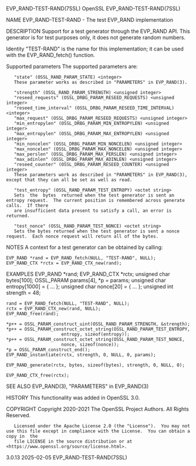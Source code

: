 EVP_RAND-TEST-RAND(7SSL)						    OpenSSL						      EVP_RAND-TEST-RAND(7SSL)

NAME
       EVP_RAND-TEST-RAND - The test EVP_RAND implementation

DESCRIPTION
       Support for a test generator through the EVP_RAND API. This generator is for test purposes only, it does not generate random numbers.

   Identity
       "TEST-RAND" is the name for this implementation; it can be used with the EVP_RAND_fetch() function.

   Supported parameters
       The supported parameters are:

       "state" (OSSL_RAND_PARAM_STATE) <integer>
	   These parameter works as described in "PARAMETERS" in EVP_RAND(3).

       "strength" (OSSL_RAND_PARAM_STRENGTH) <unsigned integer>
       "reseed_requests" (OSSL_DRBG_PARAM_RESEED_REQUESTS) <unsigned integer>
       "reseed_time_interval" (OSSL_DRBG_PARAM_RESEED_TIME_INTERVAL) <integer>
       "max_request" (OSSL_DRBG_PARAM_RESEED_REQUESTS) <unsigned integer>
       "min_entropylen" (OSSL_DRBG_PARAM_MIN_ENTROPYLEN) <unsigned integer>
       "max_entropylen" (OSSL_DRBG_PARAM_MAX_ENTROPYLEN) <unsigned integer>
       "min_noncelen" (OSSL_DRBG_PARAM_MIN_NONCELEN) <unsigned integer>
       "max_noncelen" (OSSL_DRBG_PARAM_MAX_NONCELEN) <unsigned integer>
       "max_perslen" (OSSL_DRBG_PARAM_MAX_PERSLEN) <unsigned integer>
       "max_adinlen" (OSSL_DRBG_PARAM_MAX_ADINLEN) <unsigned integer>
       "reseed_counter" (OSSL_DRBG_PARAM_RESEED_COUNTER) <unsigned integer>
	   These parameters work as described in "PARAMETERS" in EVP_RAND(3), except that they can all be set as well as read.

       "test_entropy" (OSSL_RAND_PARAM_TEST_ENTROPY) <octet string>
	   Sets	 the  bytes  returned when the test generator is sent an entropy request.  The current position is remembered across generate calls.  If there
	   are insufficient data present to satisfy a call, an error is returned.

       "test_nonce" (OSSL_RAND_PARAM_TEST_NONCE) <octet string>
	   Sets the bytes returned when the test generator is sent a nonce request.  Each nonce request will return all of the bytes.

NOTES
       A context for a test generator can be obtained by calling:

	EVP_RAND *rand = EVP_RAND_fetch(NULL, "TEST-RAND", NULL);
	EVP_RAND_CTX *rctx = EVP_RAND_CTX_new(rand);

EXAMPLES
	EVP_RAND *rand;
	EVP_RAND_CTX *rctx;
	unsigned char bytes[100];
	OSSL_PARAM params[4], *p = params;
	unsigned char entropy[1000] = { ... };
	unsigned char nonce[20] = { ... };
	unsigned int strength = 48;

	rand = EVP_RAND_fetch(NULL, "TEST-RAND", NULL);
	rctx = EVP_RAND_CTX_new(rand, NULL);
	EVP_RAND_free(rand);

	*p++ = OSSL_PARAM_construct_uint(OSSL_RAND_PARAM_STRENGTH, &strength);
	*p++ = OSSL_PARAM_construct_octet_string(OSSL_RAND_PARAM_TEST_ENTROPY,
						 entropy, sizeof(entropy));
	*p++ = OSSL_PARAM_construct_octet_string(OSSL_RAND_PARAM_TEST_NONCE,
						 nonce, sizeof(nonce));
	*p = OSSL_PARAM_construct_end();
	EVP_RAND_instantiate(rctx, strength, 0, NULL, 0, params);

	EVP_RAND_generate(rctx, bytes, sizeof(bytes), strength, 0, NULL, 0);

	EVP_RAND_CTX_free(rctx);

SEE ALSO
       EVP_RAND(3), "PARAMETERS" in EVP_RAND(3)

HISTORY
       This functionality was added in OpenSSL 3.0.

COPYRIGHT
       Copyright 2020-2021 The OpenSSL Project Authors. All Rights Reserved.

       Licensed under the Apache License 2.0 (the "License").  You may not use this file except in compliance with the License.	 You can obtain a copy in  the
       file LICENSE in the source distribution or at <https://www.openssl.org/source/license.html>.

3.0.13									  2025-02-05						      EVP_RAND-TEST-RAND(7SSL)
